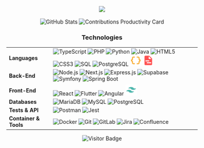 <p align="center">
  <img src="https://capsule-render.vercel.app/api?type=waving&color=41FF70&height=200&section=header&text=Bienvenue%20sur%20mon%20GitHub!&fontSize=40&fontColor=ffffff"/>
</p>

<p align="center">
  <img src="https://github-readme-stats.vercel.app/api?username=E-Reboul&show_icons=true&theme=tokyonight&hide_title=true" alt="GitHub Stats"/>
  <img src="https://github-profile-summary-cards.vercel.app/api/cards/productive-time?username=E-Reboul&theme=tokyonight" alt="Contributions Productivity Card"/>
</p>

<h3 align="center">Technologies</h3>
<div align="center">
  <table>
    <tr>
      <td><strong>Languages</strong></td>
      <td>
        <img src="https://cdn.jsdelivr.net/gh/devicons/devicon/icons/typescript/typescript-original.svg" height="30" alt="TypeScript"/>
        <img src="https://cdn.jsdelivr.net/gh/devicons/devicon/icons/php/php-original.svg" height="30" alt="PHP"/>
        <img src="https://cdn.jsdelivr.net/gh/devicons/devicon/icons/python/python-original.svg" height="30" alt="Python"/>
        <img src="https://cdn.jsdelivr.net/gh/devicons/devicon/icons/java/java-original.svg" height="30" alt="Java"/>
        <img src="https://cdn.jsdelivr.net/gh/devicons/devicon/icons/html5/html5-original.svg" height="30" alt="HTML5"/>
        <img src="https://cdn.jsdelivr.net/gh/devicons/devicon/icons/css3/css3-original.svg" height="30" alt="CSS3"/>
        <img src="https://cdn.jsdelivr.net/gh/devicons/devicon/icons/mysql/mysql-original.svg" height="30" alt="SQL"/>
        <img src="https://cdn.jsdelivr.net/gh/devicons/devicon/icons/postgresql/postgresql-original.svg" height="30" alt="PostgreSQL"/>
        <img src="https://raw.githubusercontent.com/PKief/vscode-material-icon-theme/main/icons/json.svg" height="30" alt="JSON"/>
        <img src="https://raw.githubusercontent.com/PKief/vscode-material-icon-theme/main/icons/yaml.svg" height="30" alt="YAML"/>
      </td>
    </tr>
    <tr>
      <td><strong>Back-End</strong></td>
      <td>
        <img src="https://cdn.jsdelivr.net/gh/devicons/devicon/icons/nodejs/nodejs-original.svg" height="30" alt="Node.js"/>
        <img src="https://cdn.jsdelivr.net/gh/devicons/devicon/icons/nextjs/nextjs-original-wordmark.svg" height="30" alt="Next.js"/>
        <img src="https://cdn.jsdelivr.net/gh/devicons/devicon/icons/express/express-original.svg" height="30" alt="Express.js"/>
        <img src="https://cdn.jsdelivr.net/gh/devicons/devicon/icons/supabase/supabase-original.svg" height="30" alt="Supabase"/>
        <img src="https://cdn.jsdelivr.net/gh/devicons/devicon/icons/symfony/symfony-original.svg" height="30" alt="Symfony"/>
        <img src="https://cdn.jsdelivr.net/gh/devicons/devicon/icons/spring/spring-original.svg" height="30" alt="Spring Boot"/>
      </td>
    </tr>
    <tr>
      <td><strong>Front-End</strong></td>
      <td>
        <img src="https://cdn.jsdelivr.net/gh/devicons/devicon/icons/react/react-original.svg" height="30" alt="React"/>
        <img src="https://cdn.jsdelivr.net/gh/devicons/devicon/icons/flutter/flutter-original.svg" height="30" alt="Flutter"/>
        <img src="https://cdn.jsdelivr.net/gh/devicons/devicon/icons/angularjs/angularjs-original.svg" height="30" alt="Angular"/>
        <img src="https://raw.githubusercontent.com/PKief/vscode-material-icon-theme/main/icons/tailwindcss.svg" height="30" alt="TailwindCSS"/>
      </td>
    </tr>
    <tr>
      <td><strong>Databases</strong></td>
      <td>
        <img src="https://cdn.jsdelivr.net/gh/devicons/devicon/icons/mariadb/mariadb-original.svg" height="30" alt="MariaDB"/>
        <img src="https://cdn.jsdelivr.net/gh/devicons/devicon/icons/mysql/mysql-original.svg" height="30" alt="MySQL"/>
        <img src="https://cdn.jsdelivr.net/gh/devicons/devicon/icons/postgresql/postgresql-original.svg" height="30" alt="PostgreSQL"/>
      </td>
    </tr>
    <tr>
      <td><strong>Tests & API</strong></td>
      <td>
        <img src="https://cdn.jsdelivr.net/gh/devicons/devicon/icons/postman/postman-original.svg" height="30" alt="Postman"/>
        <img src="https://cdn.jsdelivr.net/gh/devicons/devicon/icons/jest/jest-plain.svg" height="30" alt="Jest"/>
      </td>
    </tr>
    <tr>
      <td><strong>Container & Tools</strong></td>
      <td>
        <img src="https://cdn.jsdelivr.net/gh/devicons/devicon/icons/docker/docker-original.svg" height="30" alt="Docker"/>
        <img src="https://cdn.jsdelivr.net/gh/devicons/devicon/icons/git/git-original.svg" height="30" alt="Git"/>
        <img src="https://cdn.jsdelivr.net/gh/devicons/devicon/icons/gitlab/gitlab-original.svg" height="30" alt="GitLab"/>
        <img src="https://cdn.jsdelivr.net/gh/devicons/devicon/icons/jira/jira-original.svg" height="30" alt="Jira"/>
        <img src="https://cdn.jsdelivr.net/gh/devicons/devicon/icons/confluence/confluence-original.svg" height="30" alt="Confluence"/>
      </td>
    </tr>
  </table>
</div>

<p align="center">
  <img src="https://visitor-badge.laobi.icu/badge?page_id=E-Reboul.visitor-badge" alt="Visitor Badge"/>
</p>
